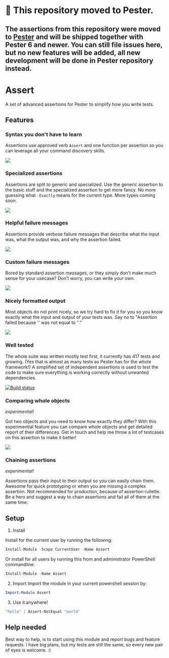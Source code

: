 # 📖 This repository moved to Pester. 

The assertions from this repository were moved to [Pester](https://github.com/pester/pester) and will be shipped together with Pester 6 and newer. You can still file issues here, but no new features will be added, all new development will be done in Pester repository instead.
----

# Assert
A set of advanced assertions for Pester to simplify how you write tests. 

## Features

### Syntax you don't have to learn

Assertions use approved verb `Assert` and one function per assertion so you can leverage all your command discovery skills. 

![](https://raw.githubusercontent.com/nohwnd/Assertions/master/doc/readme/get-command.PNG)


### Specialized assertions

Assertions are split to generic and specialized. Use the generic assertion to the basic stuff and the specialized assertion to get more fancy. No more guessing what `-Exactly` means for the current type. More types coming soon. 

![](https://raw.githubusercontent.com/nohwnd/Assertions/master/doc/readme/compare-strings.PNG)


### Helpful failure messages

Assertions provide verbose failure messages that describe what the input was, what the output was, and why the assertion failed.

![](https://raw.githubusercontent.com/nohwnd/Assertions/master/doc/readme/verbose-message.PNG)


### Custom failure messages

Bored by standard assertion messages, or they simply don't make much sense for your usecase? Don't worry, you can write your own.

![](https://raw.githubusercontent.com/nohwnd/Assertions/master/doc/readme/custom-messages.PNG)


### Nicely formatted output

Most objects do not print nicely, so we try hard to fix it for you so you know exactly what the input and output of your tests was. Say no to "Assertion failed because '' was not equal to ''." 

![](https://raw.githubusercontent.com/nohwnd/Assertions/master/doc/readme/pretty-print.PNG)


### Well tested

The whole suite was written mostly test first, it currently has 417 tests and growing. (Yes that is almost as many tests as Pester has for the whole framework!) A simplified set of independent assertions is used to test the code to make sure everything is working correctly without unwanted dependencies.

[![Build status](https://ci.appveyor.com/api/projects/status/74k092cmss0goh45/branch/master?svg=true)](https://ci.appveyor.com/project/nohwnd/assertions/branch/master)


### Comparing whole objects
_experimental!_

Got two objects and you need to know how exactly they differ? With this experimential feature you can compare whole objects and get detailed report of their differences. Get in touch and help me throw a lot of testcases on this assertion to make it better!

![](https://raw.githubusercontent.com/nohwnd/Assertions/master/doc/readme/compare-objects.PNG)


### Chaining assertions
_experimental!_

Assertions pass their input to their output so you can easily chain them. Awesome for quick prototyping or when you are missing a complex assertion. Not recommended for production, because of assertion rullette. Be a hero and suggest a way to chain assertions and fail all of them at the same time.

## Setup
1) Install 

Install for the current user by running the following:

```powershell
Install-Module -Scope CurrentUser -Name Assert
```

Or install for all users by running this from and administrator PowerShell commandline:

```powershell
Install-Module -Name Assert
```
2) Import 
Import the module in your current powershell session by:

```powershell
Import-Module Assert
```

3) Use it anywhere!

```powershell 
"hello" | Assert-NotEqual "world" 
```

## Help needed
Best way to help, is to start using this module and report bugs and feature requests. I have big plans, but my tests are still the same, so every new pair of eyes is welcome. :)

